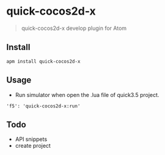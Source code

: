 # quick-cocos2d-x
> quick-cocos2d-x develop plugin for Atom

## Install
```
apm install quick-cocos2d-x
```

## Usage
- Run simulator when open the .lua file of quick3.5 project.  
```
'f5': 'quick-cocos2d-x:run'
```

## Todo
- API snippets
- create project
